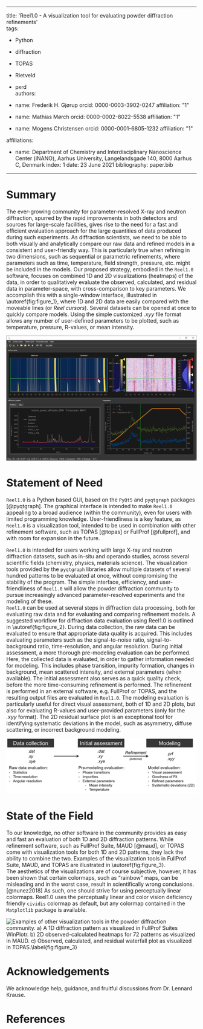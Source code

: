 
---
title: 'Reel1.0 - A visualization tool for evaluating powder diffraction refinements'  
tags:  
  - Python  
  - diffraction  
  - TOPAS  
  - Rietveld  
  - pxrd  
authors:  
- name: Frederik H. Gjørup
  orcid: 0000-0003-3902-0247
  affiliation: "1"

- name: Mathias Mørch
  orcid: 0000-0002-8022-5538
  affiliation: "1"

- name: Mogens Christensen
  orcid: 0000-0001-6805-1232
  affiliation: "1"

affiliations:
 - name: Department of Chemistry and Interdisciplinary Nanoscience Center (iNANO), Aarhus University, Langelandsgade 140, 8000 Aarhus C, Denmark
   index: 1
date: 23 June 2021
bibliography: paper.bib

---

# Summary
The ever-growing  community for parameter-resolved X-ray and neutron diffraction, spurred by the rapid improvements in both detectors and sources for large-scale facilities, gives rise to the need for a fast and efficient evaluation approach for the large quantities of data produced during such experiments. As diffraction scientists, we need to be able to both visually and analytically compare our raw data and refined models in a consistent and user-friendly way. This is particularly true when refining in two dimensions, such as sequential or parametric refinements, where parameters such as time, temperature, field strength, pressure, etc. might be included in the models. Our proposed strategy, embodied in the `Reel1.0` software, focuses on combined 1D and 2D visualizations (heatmaps) of the data, in order to qualitatively evaluate the observed, calculated, and residual data in parameter-space, with cross-comparison to key parameters. We accomplish this with a single-window interface, illustrated in \autoref{fig:figure_1}, where 1D and 2D data are easily compared with the moveable lines (or *Reel cursors*). Several datasets can be opened at once to quickly compare models. Using the simple customized *.xyy* file format allows any number of user-defined parameters to be plotted, such as temperature, pressure, R-values, or mean intensity.  

![Illustration of the single-window interface of Reel1.0. The interface is divided in three main sections: 2D surface plots (heatmaps), 1D diffraction pattern plot, and 1D parameter plot.\label{fig:figure_1}](figure_1.tiff)

# Statement of Need

`Reel1.0` is a Python based GUI, based on the `PyQt5` and `pyqtgraph` packages [@pyqtgraph]. The graphical interface is intended to make `Reel1.0` appealing to a broad audience (within the community), even for users with limited programming knowledge. User-friendliness is a key feature, as `Reel1.0` is a visualization tool, intended to be used in combination with other refinement software, such as TOPAS [@topas] or FullProf [@fullprof], and with room for expansion in the future.

`Reel1.0` is intended for users working with large X-ray and neutron diffraction datasets, such as in-situ and operando studies, across several scientific fields (chemistry, physics, materials science). The visualization tools provided by the `pyqtgraph` libraries allow multiple datasets of several hundred patterns to be evaluated at once, without compromising the stability of the program. The simple interface, efficiency, and user-friendliness of `Reel1.0` will allow the powder diffraction community to pursue increasingly advanced parameter-resolved experiments and the modeling of these.  
`Reel1.0` can be used at several steps in diffraction data processing, both for evaluating raw data and for evaluating and comparing refinement models. A suggested workflow for diffraction data evaluation using Reel1.0 is outlined in \autoref{fig:figure_2}. During data collection, the raw data can be evaluated to ensure that appropriate data quality is acquired. This includes evaluating parameters such as the signal-to-noise ratio, signal-to-background ratio, time-resolution, and angular resolution. During initial assessment, a more thorough pre-modeling evaluation can be performed. Here, the collected data is evaluated, in order to gather information needed for modeling. This includes phase transition, impurity formation, changes in background, mean scattered intensity, and external parameters (when available). The initial assessment also serves as a quick quality check, before the more time-consuming refinement is performed. The refinement is performed in an external software, e.g. FullProf or TOPAS, and the resulting output files are evaluated in `Reel1.0`. The modeling evaluation is particularly useful for direct visual assessment, both of 1D and 2D plots, but also for evaluating R-values and user-provided parameters (only for the *.xyy* format). The 2D residual surface plot is an exceptional tool for identifying systematic deviations in the model, such as asymmetry, diffuse scattering, or incorrect background modeling.  

![Example of a data processing flowchart using Reel1.0, along with examples of the associated data file formats. The formats .dat and .prf are based on standard FullProf formats, while the .xyy format is a custom file format, defined in the Ree1.0 Quick Guide.\label{fig:figure_2}](figure_2.tif)

# State of the Field

To our knowledge, no other software in the community provides as easy and fast an evaluation of both 1D and 2D diffraction patterns. While refinement software, such as FullProf Suite, MAUD [@maud], or TOPAS come with visualization tools for both 1D and 2D patterns, they lack the ability to combine the two. Examples of the visualization tools in FullProf Suite, MAUD, and TOPAS are illustrated in \autoref{fig:figure_3}.	
The aesthetics of the visualizations are of course subjective, however, it has been shown that certain colormaps, such as “rainbow” maps, can be misleading and in the worst case, result in scientifically wrong conclusions. [@nunez2018] As such, one should strive for using perceptually linear colormaps. Reel1.0 uses the perceptually linear and color vision deficiency friendly `cividis` colormap as default, but any colormap contained in the `Matplotlib` package is available.  

![Examples of other visualization tools in the powder diffraction community. a) A 1D diffraction pattern as visualized in FullProf Suites WinPlotr. b) 2D observed-calculated heatmaps for 72 patterns as visualized in MAUD. c) Observed, calculated, and residual waterfall plot as visualized in TOPAS.\label{fig:figure_3}](figure_3.tif)

# Acknowledgements

We acknowledge help, guidance, and fruitful discussions from Dr. Lennard Krause.

# References
